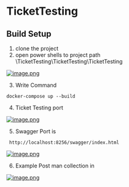 # TicketTesting
## Build Setup
  1. clone the project
  2. open power shells to project path \TicketTesting\TicketTesting\TicketTesting
  
  [![image.png](https://i.postimg.cc/VN1GMTYB/image.png)](https://postimg.cc/4YLQRWHm)
  
  3. Write Command
  
  ```
  docker-compose up --build
  ```
 
  4. Ticket Testing port
  
  [![image.png](https://i.postimg.cc/7ZNcBDtQ/image.png)](https://postimg.cc/qNzjqfT8)
  
  5. Swagger Port is
  
 ```
  http://localhost:8256/swagger/index.html
 ```
 
 [![image.png](https://i.postimg.cc/yxP9MQqB/image.png)](https://postimg.cc/zHyVWkXP)
 
  6. Example Post man collection in
  
  [![image.png](https://i.postimg.cc/VsGkhQpv/image.png)](https://postimg.cc/WtZVDK2c)
  
